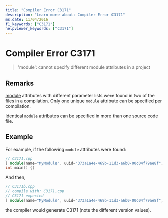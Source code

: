 ```yaml
---
title: "Compiler Error C3171"
description: "Learn more about: Compiler Error C3171"
ms.date: 11/04/2016
f1_keywords: ["C3171"]
helpviewer_keywords: ["C3171"]
---
```

# Compiler Error C3171

> 'module': cannot specify different module attributes in a project

## Remarks

[module](../../windows/attributes/module-cpp.md) attributes with different parameter lists were found in two of the files in a compilation. Only one unique `module` attribute can be specified per compilation.

Identical `module` attributes can be specified in more than one source code file.

## Example

For example, if the following `module` attributes were found:

```cpp
// C3171.cpp
[ module(name="MyModule", uuid="373a1a4e-469b-11d3-a6b0-00c04f79ae8f", version="1.0") ];
int main() {}
```

And then,

```cpp
// C3171b.cpp
// compile with: C3171.cpp
// C3171 expected
[ module(name="MyModule", uuid="373a1a4e-469b-11d3-a6b0-00c04f79ae8f", version="1.1") ];
```

the compiler would generate C3171 (note the different version values).
